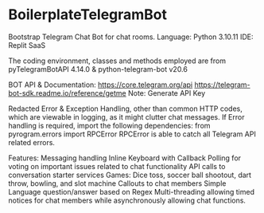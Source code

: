 # BoilerplateTelegramBot
Bootstrap Telegram Chat Bot for chat rooms.
Language: Python 3.10.11
IDE: Replit SaaS

The coding environment, classes and methods employed are from pyTelegramBotAPI 4.14.0 & python-telegram-bot v20.6

BOT API & Documentation:
https://core.telegram.org/api
https://telegram-bot-sdk.readme.io/reference/getme
Note: Generate API Key

Redacted Error & Exception Handling, other than common HTTP codes, which are viewable in logging, as it might clutter chat messages.
If Error handling is required, import the following dependencies:
from pyrogram.errors import RPCError
RPCError is able to catch all Telegram API related errors.

Features:
Messaging handling
Inline Keyboard with Callback
Polling for voting on important issues related to chat functionality
API calls to conversation starter services
Games: Dice toss, soccer ball shootout, dart throw, bowling, and slot machine
Callouts to chat members
Simple Language question/answer based on Regex
Multi-threading allowing timed notices for chat members while asynchronously allowing chat functions.



